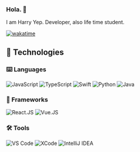 ### Hola. 👋

I am Harry Yep. Developer, also life time student.

[![wakatime](https://wakatime.com/badge/user/b17de13b-e637-49f9-9a70-4bf6d5af8f1b.svg?style=flat-square)](https://github.com/okisdev)

## 👻 Technologies

### ⌨️ Languages

![JavaScript](https://img.shields.io/badge/-JavaScript-black?style=flat-square&logo=JavaScript&logoColor=default)
![TypeScript](https://img.shields.io/badge/-TypeScript-blue?style=flat-square&logo=TypeScript&logoColor=white)
![Swift](https://img.shields.io/badge/-Swift-ec4736?&style=flat-square&logo=Swift&logoColor=white)
![Python](https://img.shields.io/badge/-Python-375A81?style=flat-square&logo=Python&logoColor=default)
![Java](https://img.shields.io/badge/-Java-007396?style=flat-square&logo=Java&logoColor=white)

### 🫙 Frameworks

![React.JS](https://img.shields.io/badge/-React-35495c?&style=flat-square&logo=React&logoColor=default)
![Vue.JS](https://img.shields.io/badge/-Vue-35495c?&style=flat-square&logo=vue.js&logoColor=default)

### 🛠️ Tools

![VS Code](https://img.shields.io/badge/-VS%20Code-007ACC?style=flat-square&logo=Visual%20Studio%20Code&logoColor=white)
![XCode](https://img.shields.io/badge/-XCode-1575F9?style=flat-square&logo=XCode&logoColor=white)
![IntelliJ IDEA](https://img.shields.io/badge/-IntelliJ%20IDEA-red?style=flat-square&logo=IntelliJ%20IDEA&logoColor=default)
